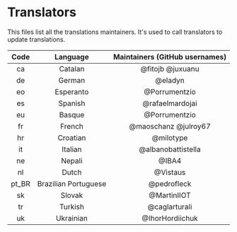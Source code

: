 # Translators
This files list all the translations maintainers. It's used to call translators to update translations.

| Code | Language | Maintainers (GitHub usernames)
| :-:  | :-: | :-:
ca | Catalan | @fitojb @juxuanu
de | German | @eladyn
eo | Esperanto | @Porrumentzio
es | Spanish | @rafaelmardojai 
eu | Basque | @Porrumentzio
fr | French | @maoschanz @julroy67
hr | Croatian | @milotype
it | Italian | @albanobattistella
ne | Nepali | @IBA4
nl | Dutch | @Vistaus
pt_BR | Brazilian Portuguese | @pedrofleck
sk | Slovak | @MartinIIOT
tr | Turkish | @caglarturali
uk | Ukrainian | @IhorHordiichuk
